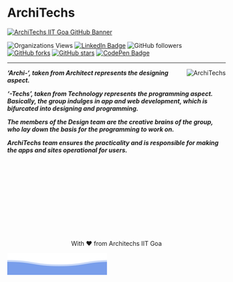 <p align = center>
<H1>
ArchiTechs
</H1>
</p>

[![ArchiTechs IIT Goa GitHub Banner](https://github.com/Architechs-IITGOA/Resources/blob/main/Images/Architechs%201-01.png)](https://github.com/Architechs-IITGOA)

![Organizations Views](https://komarev.com/ghpvc/?username=Architechs-IITGOA&label=Organizations+Views!)
[![LinkedIn Badge](https://img.shields.io/badge/LinkedIn-Profile-informational?style=flat&logo=linkedin&logoColor=white&color=0D76A8)](https://www.linkedin.com/company/architechs-iit-goa/)
![GitHub followers](https://img.shields.io/github/followers/Architechs-IITGOA?style=social)
[![GitHub forks](https://img.shields.io/github/forks/Architechs-IITGOA/.github)](https://github.com/Architechs-IITGOA/.github/network)
[![GitHub stars](https://img.shields.io/github/stars/Architechs-IITGOA/.github)](https://github.com/Architechs-IITGOA/.github/stargazers)
[![CodePen Badge](https://img.shields.io/badge/CodePen-Profile-informational?style=flat&logo=codepen&logoColor=white&color=black)](https://www.iitgoa.ac.in/~students/Clubs/STAB/STAB/index.html#home)

<hr>
<a href = "https://www.iitgoa.ac.in/~students/Clubs/STAB/STAB/index.html#about&clubs">
<img align="right" alt="ArchiTechs" src = "https://github.com/Architechs-IITGOA/Resources/blob/main/Images/2.jpg"></p>
</a>

**_‘Archi-‘, taken from Architect represents the designing aspect._**

**_‘-Techs’, taken from Technology represents the programming aspect. Basically, the group indulges in app and web development, which is bifurcated into designing and programming._**

**_The members of the Design team are the creative brains of the group, who lay down the basis for the programming to work on._**

**_ArchiTechs team ensures the practicality and is responsible for making the apps and sites operational for users._**

<br>
<br>














<br>
<br>
<br>
<br>
<br>
<br>
<br>
<br>

<p align="center"> With ❤️ from Architechs IIT Goa</p>


![](https://github.com/amandewatnitrr/amandewatnitrr/blob/main/imgs/bottom_header.svg)
